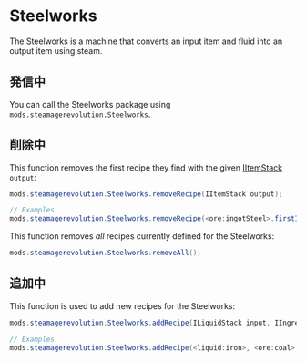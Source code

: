 # Steelworks

The Steelworks is a machine that converts an input item and fluid into an output item using steam.

## 発信中

You can call the Steelworks package using `mods.steamagerevolution.Steelworks`.

## 削除中

This function removes the first recipe they find with the given [IItemStack](/Vanilla/Items/IItemStack/) `output`:

```java
mods.steamagerevolution.Steelworks.removeRecipe(IItemStack output);

// Examples
mods.steamagerevolution.Steelworks.removeRecipe(<ore:ingotSteel>.firstItem);
```

This function removes *all* recipes currently defined for the Steelworks:

```java
mods.steamagerevolution.Steelworks.removeAll();
```

## 追加中

This function is used to add new recipes for the Steelworks:

```java
mods.steamagerevolution.Steelworks.addRecipe(ILiquidStack input, IIngredient input2, IItemStack output, int craftTime, int steamCost);

// Examples
mods.steamagerevolution.Steelworks.addRecipe(<liquid:iron>, <ore:coal>, <ore:ingotSteel>.firstItem, 200, 200);
```

